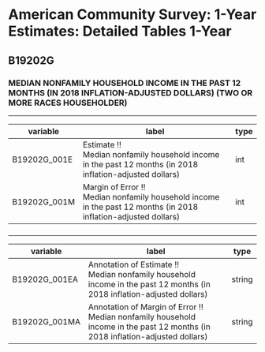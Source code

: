 # American Community Survey: 1-Year Estimates: Detailed Tables 1-Year

## B19202G

### MEDIAN NONFAMILY HOUSEHOLD INCOME IN THE PAST 12 MONTHS (IN 2018 INFLATION-ADJUSTED DOLLARS) (TWO OR MORE RACES HOUSEHOLDER)

___

| variable | label | type |
| ----- | ----- | ----- |
| B19202G_001E | Estimate !!<br>Median nonfamily household income in the past 12 months (in 2018 inflation-adjusted dollars) | int |
| B19202G_001M | Margin of Error !!<br>Median nonfamily household income in the past 12 months (in 2018 inflation-adjusted dollars) | int |
### 

___

| variable | label | type |
| ----- | ----- | ----- |
| B19202G_001EA | Annotation of Estimate !!<br>Median nonfamily household income in the past 12 months (in 2018 inflation-adjusted dollars) | string |
| B19202G_001MA | Annotation of Margin of Error !!<br>Median nonfamily household income in the past 12 months (in 2018 inflation-adjusted dollars) | string |

